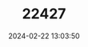 ---
title: "22427"
category: "Tryonia kosteri"
draft: false
date: 2024-02-22 13:03:50
languages:
  English: ["Koster's Tryonia"]
---